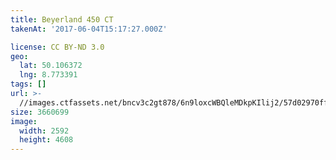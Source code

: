 ```yaml
---
title: Beyerland 450 CT
takenAt: '2017-06-04T15:17:27.000Z'

license: CC BY-ND 3.0
geo:
  lat: 50.106372
  lng: 8.773391
tags: []
url: >-
  //images.ctfassets.net/bncv3c2gt878/6n9loxcWBQleMDkpKIlij2/57d02970ff805ac170cbdc7a9e11f66d/beyerland-450-ct_34251132904_o
size: 3660699
image:
  width: 2592
  height: 4608
---
```

